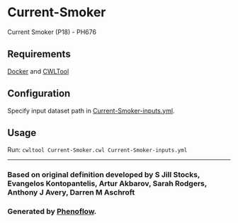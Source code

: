 # Current-Smoker

Current Smoker (P18) - PH676

## Requirements

[Docker](https://docs.docker.com/install/) and [CWLTool](https://github.com/common-workflow-language/cwltool#install)

## Configuration

Specify input dataset path in [Current-Smoker-inputs.yml](Current-Smoker-inputs.yml).

## Usage

Run: `cwltool Current-Smoker.cwl Current-Smoker-inputs.yml`

***

### Based on original definition developed by S Jill Stocks, Evangelos Kontopantelis, Artur Akbarov, Sarah Rodgers, Anthony J Avery, Darren M Aschroft
### Generated by [Phenoflow](https://kclhi.org/phenoflow).
